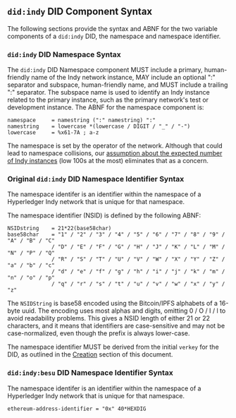 ## `did:indy` DID Component Syntax

The following sections provide the syntax and ABNF for the two variable components of a `did:indy` DID, the namespace and namespace identifier.

### `did:indy` DID Namespace Syntax

The `did:indy` DID Namespace component MUST include a primary, human-friendly name of the Indy network instance, MAY include an optional ":" separator and subspace, human-friendly name, and MUST include a trailing ":" separator. The subspace name is used to identify an Indy instance related to the primary instance, such as the primary network's test or development instance. The ABNF for the namespace component is:

    namespace     = namestring (":" namestring) ":"
    namestring    = lowercase *(lowercase / DIGIT / "_" / "-")
    lowercase     = %x61-7A ; a-z

The namespace is set by the operator of the network. Although that could lead to namespace collisions, our 
[assumption about the expected number of Indy instances](#assumption-number-of-indy-instances) (low 100s at the most) eliminates that as a concern.

### Original `did:indy` DID Namespace Identifier Syntax

The namespace identifer is an identifier within the namespace of a Hyperledger Indy network that is unique for that namespace.

The namespace identifier (NSID) is defined by the following ABNF:

    NSIDstring    = 21*22(base58char)
    base58char    = "1" / "2" / "3" / "4" / "5" / "6" / "7" / "8" / "9" / "A" / "B" / "C"
                  / "D" / "E" / "F" / "G" / "H" / "J" / "K" / "L" / "M" / "N" / "P" / "Q"
                  / "R" / "S" / "T" / "U" / "V" / "W" / "X" / "Y" / "Z" / "a" / "b" / "c"
                  / "d" / "e" / "f" / "g" / "h" / "i" / "j" / "k" / "m" / "n" / "o" / "p"
                  / "q" / "r" / "s" / "t" / "u" / "v" / "w" / "x" / "y" / "z"

The `NSIDString` is base58 encoded using the Bitcoin/IPFS alphabets of a 16-byte uuid. The encoding uses most alphas and digits, omitting 0 / O / I / l to avoid readability problems. This gives a NSID length of either 21 or 22 characters, and it means that identifiers are case-sensitive and may not be case-normalized, even though the prefix is always lower-case.

The namespace identifier MUST be derived from the initial `verkey` for the DID, as outlined in the [Creation](#creation) section of this document.

### `did:indy:besu` DID Namespace Identifier Syntax

The namespace identifer is an identifier within the namespace of a Hyperledger Indy network that is unique for that namespace.

    ethereum-address-identifier = "0x" 40*HEXDIG
